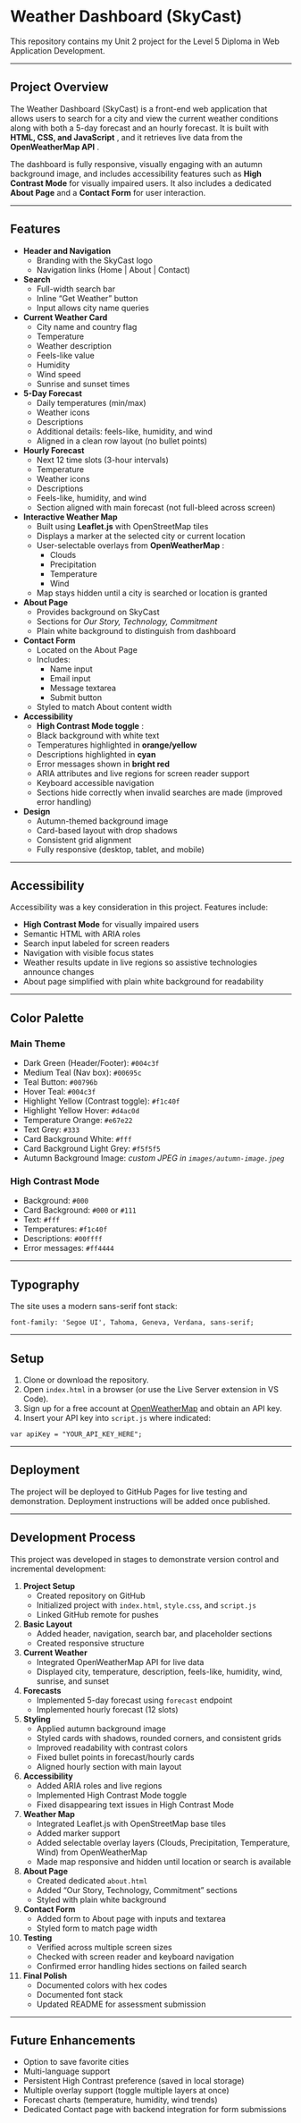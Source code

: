 
# Weather Dashboard (SkyCast)

This repository contains my Unit 2 project for the Level 5 Diploma in Web Application Development.

---

## Project Overview

The Weather Dashboard (SkyCast) is a front-end web application that allows users to search for a city and view the current weather conditions along with both a 5-day forecast and an hourly forecast. It is built with  **HTML, CSS, and JavaScript** , and it retrieves live data from the  **OpenWeatherMap API** .

The dashboard is fully responsive, visually engaging with an autumn background image, and includes accessibility features such as **High Contrast Mode** for visually impaired users. It also includes a dedicated **About Page** and a **Contact Form** for user interaction.

---

## Features

* **Header and Navigation**
  * Branding with the SkyCast logo
  * Navigation links (Home | About | Contact)
* **Search**
  * Full-width search bar
  * Inline “Get Weather” button
  * Input allows city name queries
* **Current Weather Card**
  * City name and country flag
  * Temperature
  * Weather description
  * Feels-like value
  * Humidity
  * Wind speed
  * Sunrise and sunset times
* **5-Day Forecast**
  * Daily temperatures (min/max)
  * Weather icons
  * Descriptions
  * Additional details: feels-like, humidity, and wind
  * Aligned in a clean row layout (no bullet points)
* **Hourly Forecast**
  * Next 12 time slots (3-hour intervals)
  * Temperature
  * Weather icons
  * Descriptions
  * Feels-like, humidity, and wind
  * Section aligned with main forecast (not full-bleed across screen)
* **Interactive Weather Map**
  * Built using **Leaflet.js** with OpenStreetMap tiles
  * Displays a marker at the selected city or current location
  * User-selectable overlays from  **OpenWeatherMap** :
    * Clouds
    * Precipitation
    * Temperature
    * Wind
  * Map stays hidden until a city is searched or location is granted
* **About Page**
  * Provides background on SkyCast
  * Sections for *Our Story, Technology, Commitment*
  * Plain white background to distinguish from dashboard
* **Contact Form**
  * Located on the About Page
  * Includes:
    * Name input
    * Email input
    * Message textarea
    * Submit button
  * Styled to match About content width
* **Accessibility**
  * **High Contrast Mode toggle** :
  * Black background with white text
  * Temperatures highlighted in **orange/yellow**
  * Descriptions highlighted in **cyan**
  * Error messages shown in **bright red**
  * ARIA attributes and live regions for screen reader support
  * Keyboard accessible navigation
  * Sections hide correctly when invalid searches are made (improved error handling)
* **Design**
  * Autumn-themed background image
  * Card-based layout with drop shadows
  * Consistent grid alignment
  * Fully responsive (desktop, tablet, and mobile)

---

## Accessibility

Accessibility was a key consideration in this project. Features include:

* **High Contrast Mode** for visually impaired users
* Semantic HTML with ARIA roles
* Search input labeled for screen readers
* Navigation with visible focus states
* Weather results update in live regions so assistive technologies announce changes
* About page simplified with plain white background for readability

---

## Color Palette

### Main Theme

* Dark Green (Header/Footer): `#004c3f`
* Medium Teal (Nav box): `#00695c`
* Teal Button: `#00796b`
* Hover Teal: `#004c3f`
* Highlight Yellow (Contrast toggle): `#f1c40f`
* Highlight Yellow Hover: `#d4ac0d`
* Temperature Orange: `#e67e22`
* Text Grey: `#333`
* Card Background White: `#fff`
* Card Background Light Grey: `#f5f5f5`
* Autumn Background Image: *custom JPEG in `images/autumn-image.jpeg`*

### High Contrast Mode

* Background: `#000`
* Card Background: `#000` or `#111`
* Text: `#fff`
* Temperatures: `#f1c40f`
* Descriptions: `#00ffff`
* Error messages: `#ff4444`

---

## Typography

The site uses a modern sans-serif font stack:

<pre class="overflow-visible!" data-start="4045" data-end="4117"><div class="contain-inline-size rounded-2xl relative bg-token-sidebar-surface-primary"><div class="sticky top-9"><div class="absolute end-0 bottom-0 flex h-9 items-center pe-2"><div class="bg-token-bg-elevated-secondary text-token-text-secondary flex items-center gap-4 rounded-sm px-2 font-sans text-xs"></div></div></div><div class="overflow-y-auto p-4" dir="ltr"><code class="whitespace-pre! language-css"><span><span>font-family</span><span>: </span><span>'Segoe UI'</span><span>, Tahoma, Geneva, Verdana, sans-serif;
</span></span></code></div></div></pre>

---

## Setup

1. Clone or download the repository.
2. Open `index.html` in a browser (or use the Live Server extension in VS Code).
3. Sign up for a free account at [OpenWeatherMap](https://openweathermap.org/) and obtain an API key.
4. Insert your API key into `script.js` where indicated:

<pre class="overflow-visible!" data-start="4412" data-end="4463"><div class="contain-inline-size rounded-2xl relative bg-token-sidebar-surface-primary"><div class="sticky top-9"><div class="absolute end-0 bottom-0 flex h-9 items-center pe-2"><div class="bg-token-bg-elevated-secondary text-token-text-secondary flex items-center gap-4 rounded-sm px-2 font-sans text-xs"></div></div></div><div class="overflow-y-auto p-4" dir="ltr"><code class="whitespace-pre! language-javascript"><span><span>var</span><span> apiKey = </span><span>"YOUR_API_KEY_HERE"</span><span>;
</span></span></code></div></div></pre>

---

## Deployment

The project will be deployed to GitHub Pages for live testing and demonstration. Deployment instructions will be added once published.

---

## Development Process

This project was developed in stages to demonstrate version control and incremental development:

1. **Project Setup**
   * Created repository on GitHub
   * Initialized project with `index.html`, `style.css`, and `script.js`
   * Linked GitHub remote for pushes
2. **Basic Layout**
   * Added header, navigation, search bar, and placeholder sections
   * Created responsive structure
3. **Current Weather**
   * Integrated OpenWeatherMap API for live data
   * Displayed city, temperature, description, feels-like, humidity, wind, sunrise, and sunset
4. **Forecasts**
   * Implemented 5-day forecast using `forecast` endpoint
   * Implemented hourly forecast (12 slots)
5. **Styling**
   * Applied autumn background image
   * Styled cards with shadows, rounded corners, and consistent grids
   * Improved readability with contrast colors
   * Fixed bullet points in forecast/hourly cards
   * Aligned hourly section with main layout
6. **Accessibility**
   * Added ARIA roles and live regions
   * Implemented High Contrast Mode toggle
   * Fixed disappearing text issues in High Contrast Mode
7. **Weather Map**
   * Integrated Leaflet.js with OpenStreetMap base tiles
   * Added marker support
   * Added selectable overlay layers (Clouds, Precipitation, Temperature, Wind) from OpenWeatherMap
   * Made map responsive and hidden until location or search is available
8. **About Page**
   * Created dedicated `about.html`
   * Added “Our Story, Technology, Commitment” sections
   * Styled with plain white background
9. **Contact Form**
   * Added form to About page with inputs and textarea
   * Styled form to match page width
10. **Testing**
    * Verified across multiple screen sizes
    * Checked with screen reader and keyboard navigation
    * Confirmed error handling hides sections on failed search
11. **Final Polish**
    * Documented colors with hex codes
    * Documented font stack
    * Updated README for assessment submission

---

## Future Enhancements

* Option to save favorite cities
* Multi-language support
* Persistent High Contrast preference (saved in local storage)
* Multiple overlay support (toggle multiple layers at once)
* Forecast charts (temperature, humidity, wind trends)
* Dedicated Contact page with backend integration for form submissions
